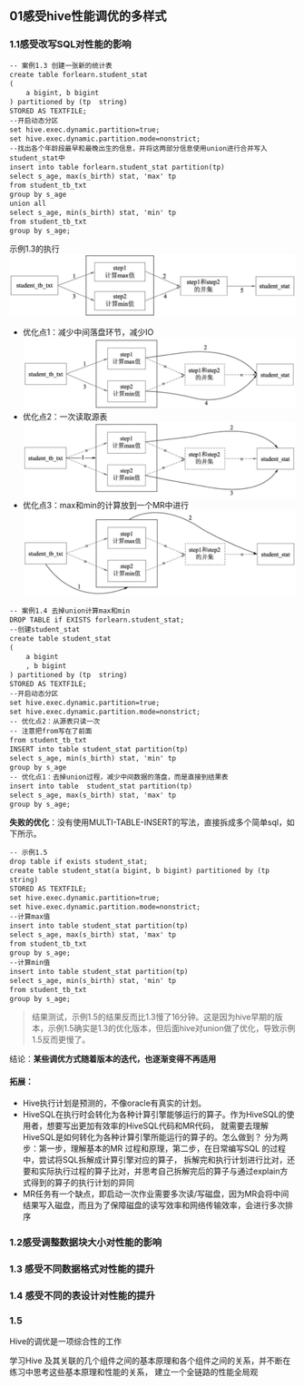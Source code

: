 ## 01感受hive性能调优的多样式

### 1.1感受改写SQL对性能的影响
```sparksql
-- 案例1.3 创建一张新的统计表
create table forlearn.student_stat
(
    a bigint, b bigint
) partitioned by (tp  string)
STORED AS TEXTFILE;
--开启动态分区
set hive.exec.dynamic.partition=true;
set hive.exec.dynamic.partition.mode=nonstrict;
--找出各个年龄段最早和最晚出生的信息，并将这两部分信息使用union进行合并写入student_stat中
insert into table forlearn.student_stat partition(tp)
select s_age, max(s_birth) stat, 'max' tp
from student_tb_txt
group by s_age
union all
select s_age, min(s_birth) stat, 'min' tp
from student_tb_txt
group by s_age;
```

示例1.3的执行
![image](images/图1.1union数据流（图中共数字表示执行顺序）.png)
- 优化点1：减少中间落盘环节，减少IO
![image](images/图1.2去掉union操作.png)
- 优化点2：一次读取源表
![image](images/图1.3优化从源表取数的操作.png)
- 优化点3：max和min的计算放到一个MR中进行
![image](images/图1.4优化max和min的计算过程.png)

```sparksql
-- 案例1.4 去掉union计算max和min
DROP TABLE if EXISTS forlearn.student_stat;
--创建student_stat
create table student_stat
(
    a bigint
    , b bigint
) partitioned by (tp  string)
STORED AS TEXTFILE;
--开启动态分区
set hive.exec.dynamic.partition=true;
set hive.exec.dynamic.partition.mode=nonstrict;
-- 优化点2：从源表只读一次
-- 注意把from写在了前面
from student_tb_txt
INSERT into table student_stat partition(tp)
select s_age, min(s_birth) stat, 'min' tp
group by s_age
-- 优化点1：去掉union过程，减少中间数据的落盘，而是直接到结果表
insert into table  student_stat partition(tp)
select s_age, max(s_birth) stat, 'max' tp
group by s_age;
```

**失败的优化**：没有使用MULTI-TABLE-INSERT的写法，直接拆成多个简单sql，如下所示。
```sparksql
-- 示例1.5
drop table if exists student_stat;
create table student_stat(a bigint, b bigint) partitioned by (tp  string)
STORED AS TEXTFILE;
set hive.exec.dynamic.partition=true;
set hive.exec.dynamic.partition.mode=nonstrict;
--计算max值
insert into table student_stat partition(tp)
select s_age, max(s_birth) stat, 'max' tp
from student_tb_txt
group by s_age;
--计算min值
insert into table student_stat partition(tp)
select s_age, min(s_birth) stat, 'min' tp
from student_tb_txt
group by s_age;
```
> 结果测试，示例1.5的结果反而比1.3慢了16分钟。这是因为hive早期的版本，示例1.5确实是1.3的优化版本，但后面hive对union做了优化，导致示例1.5反而更慢了。

结论：**某些调优方式随着版本的迭代，也逐渐变得不再适用**

#### 拓展：
- Hive执行计划是预测的，不像oracle有真实的计划。
- HiveSQL在执行时会转化为各种计算引擎能够运行的算子。作为HiveSQL的使用者，想要写出更加有效率的HiveSQL代码和MR代码，
  就需要去理解HiveSQL是如何转化为各种计算引擎所能运行的算子的。怎么做到？
  分为两步：第一步，理解基本的MR 过程和原理，第二步，在日常编写SQL 的过程中，尝试将SQL拆解成计算引擎对应的算子，
  拆解完和执行计划进行比对，还要和实际执行过程的算子比对，并思考自己拆解完后的算子与通过explain方式得到的算子的执行计划的异同
- MR任务有一个缺点，即启动一次作业需要多次读/写磁盘，因为MR会将中间结果写入磁盘，而且为了保障磁盘的读写效率和网络传输效率，会进行多次排序

### 1.2感受调整数据块大小对性能的影响

### 1.3 感受不同数据格式对性能的提升


### 1.4 感受不同的表设计对性能的提升


### 1.5

Hive的调优是一项综合性的工作

学习Hive 及其关联的几个组件之间的基本原理和各个组件之间的关系，并不断在练习中思考这些基本原理和性能的关系，
建立一个全链路的性能全局观